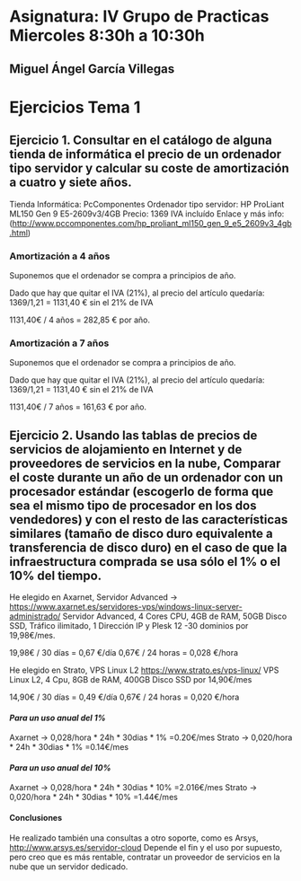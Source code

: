 # Asignatura: IV Grupo de Practicas Miercoles 8:30h a 10:30h
## Miguel Ángel García Villegas 

# Ejercicios Tema 1

## Ejercicio 1. Consultar en el catálogo de alguna tienda de informática el precio de un ordenador tipo servidor y calcular su coste de amortización a cuatro y siete años.

Tienda Informática: PcComponentes
Ordenador tipo servidor: HP ProLiant ML150 Gen 9 E5-2609v3/4GB 
Precio: 1369 IVA incluído
Enlace y más info: (http://www.pccomponentes.com/hp_proliant_ml150_gen_9_e5_2609v3_4gb.html) 

### Amortización a 4 años
Suponemos que el ordenador se compra a principios de año.

Dado que hay que quitar el IVA (21%), al precio del artículo quedaría:
1369/1,21 = 1131,40 € sin el 21% de IVA

1131,40€ / 4 años = 282,85 € por año. 

### Amortización a 7 años
Suponemos que el ordenador se compra a principios de año.

Dado que hay que quitar el IVA (21%), al precio del artículo quedaría:
1369/1,21 = 1131,40 € sin el 21% de IVA

1131,40€ / 7 años = 161,63 € por año. 

## Ejercicio 2. Usando las tablas de precios de servicios de alojamiento en Internet y de proveedores de servicios en la nube, Comparar el coste durante un año de un ordenador con un procesador estándar (escogerlo de forma que sea el mismo tipo de procesador en los dos vendedores) y con el resto de las características similares (tamaño de disco duro equivalente a transferencia de disco duro) en el caso de que la infraestructura comprada se usa sólo el 1% o el 10% del tiempo.

He elegido en Axarnet, Servidor Advanced -> https://www.axarnet.es/servidores-vps/windows-linux-server-administrado/
Servidor Advanced, 4 Cores CPU, 4GB de RAM, 50GB Disco SSD, Tráfico ilimitado, 1 Dirección IP y Plesk 12 -30 dominios por 19,98€/mes.

19,98€ / 30 días = 0,67 €/día
0,67€ / 24 horas = 0,028 €/hora

He elegido en Strato, VPS Linux L2 https://www.strato.es/vps-linux/
VPS Linux L2, 4 Cpu, 8GB de RAM, 400GB Disco SSD por 14,90€/mes

14,90€ / 30 días = 0,49 €/día
0,67€ / 24 horas = 0,020 €/hora

#### *Para un uso anual del 1%*   

Axarnet -> 0,028/hora * 24h * 30dias * 1% =0.20€/mes 
Strato -> 0,020/hora * 24h * 30dias * 1% =0.14€/mes 

#### *Para un uso anual del 10%*   

Axarnet -> 0,028/hora * 24h * 30dias * 10% =2.016€/mes 
Strato -> 0,020/hora * 24h * 30dias * 10% =1.44€/mes 

#### Conclusiones

He realizado también una consultas a otro soporte, como es Arsys, http://www.arsys.es/servidor-cloud
Depende el fin y el uso por supuesto, pero creo que es más rentable, contratar un proveedor de servicios en la nube que un servidor dedicado. 













